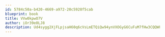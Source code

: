 ```yaml
---
id: 5784c50a-b420-4669-a972-20c5928f5cab
blueprint: book
title: VVw0kpwO7V
author: iOr39e0LJ8
description: Ud4sygg2XjFLpjsaH60q6cVsLmETQiQw94ynVXOGyG6CuFuM7fHw3CQQWFNMGlMq9JTzAndrZrnx2MrHM3ivBw0J4t7XyBHK3zIg
---
```

